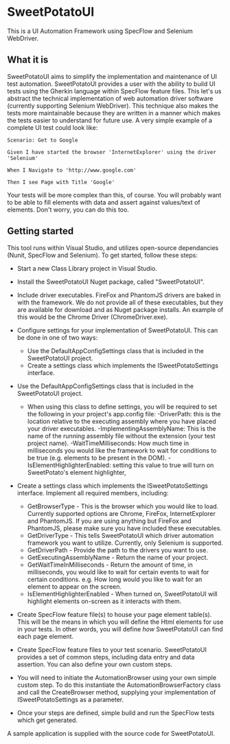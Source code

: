 # SweetPotatoUI
This is a UI Automation Framework using SpecFlow and Selenium WebDriver.

## What it is
SweetPotatoUI aims to simplify the implementation and maintenance of UI test automation.  SweetPotatoUI provides a user with the ability to build UI tests using the Gherkin language within SpecFlow feature files.  This let's us abstract the technical implementation of web automation driver software (currently supporting Selenium WebDriver).  This technique also makes the tests more maintainable because they are written in a manner which makes the tests easier to understand for future use.  A very simple example of a complete UI test could look like:

	Scenario: Get to Google

	Given I have started the browser 'InternetExplorer' using the driver 'Selenium'
	
	When I Navigate to 'http://www.google.com'
	
	Then I see Page with Title 'Google'
	
Your tests will be more complex than this, of course.  You will probably want to be able to fill elements with data and assert against values/text of elements.  Don't worry, you can do this too.

## Getting started
This tool runs within Visual Studio, and utilizes open-source dependancies (Nunit, SpecFlow and Selenium).  To get started, follow these steps:

- Start a new Class Library project in Visual Studio.
- Install the SweetPotatoUI Nuget package, called "SweetPotatoUI".
- Include driver executables.  FireFox and PhantomJS drivers are baked in with the framework.  We do not provide all of these executables, but they are available for download and as Nuget package installs.  An example of this would be the Chrome Driver (ChromeDriver.exe).

- Configure settings for your implementation of SweetPotatoUI. This can be done in one of two ways:
	- Use the DefaultAppConfigSettings class that is included in the SweetPotatoUI project.
	- Create a settings class which implements the ISweetPotatoSettings interface.

- Use the DefaultAppConfigSettings class that is included in the SweetPotatoUI project.
	- When using this class to define settings, you will be required to set the following in your project's app.config file:
		-DriverPath: this is the location relative to the executing assembly where you have placed your driver executables.
		-ImplementingAssemblyName: This is the name of the running assembly file without the extension (your test project name).
		-WaitTimeMilliseconds: How much time in milliseconds you would like the framework to wait for conditions to be true (e.g. elements to be present in the DOM).
		-IsElementHighlighterEnabled: setting this value to true will turn on SweetPotato's element highlighter,
		
- Create a settings class which implements the ISweetPotatoSettings interface.  Implement all required members, including:
	- GetBrowserType - This is the browser which you would like to load.  Currently supported options are Chrome, FireFox, InternetExplorer and PhantomJS.  If you are using anything but FireFox and PhantomJS, please make sure you have included these executables.
	- GetDriverType - This tells SweetPotatoUI which driver automation framework you want to utilize.  Currently, only Selenium is supported.
	- GetDriverPath - Provide the path to the drivers you want to use.
	- GetExecutingAssemblyName - Return the name of your project.
	- GetWaitTimeInMilliseconds - Return the amount of time, in milliseconds, you would like to wait for certain events to wait for certain conditions.  e.g. How long would you like to wait for an element to appear on the screen.
	- IsElementHighlighterEnabled - When turned on, SweetPotatoUI will highlight elements on-screen as it interacts with them.
- Create SpecFlow feature file(s) to house your page element table(s).  This will be the means in which you will define the Html elements for use in your tests.  In other words, you will define *how* SweetPotatoUI can find each page element.
- Create SpecFlow feature files to your test scenario.  SweetPotatoUI provides a set of common steps, including data entry and data assertion.  You can also define your own custom steps.
- You will need to initiate the AutomationBrowser using your own simple custom step.  To do this instantiate the AutomationBrowserFactory class and call the CreateBrowser method, supplying your implementation of ISweetPotatoSettings as a parameter.
- Once your steps are defined, simple build and run the SpecFlow tests which get generated.

A sample application is supplied with the source code for SweetPotatoUI.